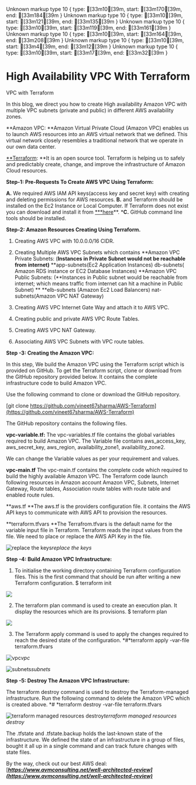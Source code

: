 Unknown markup type 10 { type: [33m10[39m, start: [33m170[39m, end: [33m184[39m }
Unknown markup type 10 { type: [33m10[39m, start: [33m121[39m, end: [33m135[39m }
Unknown markup type 10 { type: [33m10[39m, start: [33m119[39m, end: [33m161[39m }
Unknown markup type 10 { type: [33m10[39m, start: [33m164[39m, end: [33m208[39m }
Unknown markup type 10 { type: [33m10[39m, start: [33m4[39m, end: [33m12[39m }
Unknown markup type 10 { type: [33m10[39m, start: [33m17[39m, end: [33m32[39m }

# High Availability VPC With Terraform

VPC with Terraform

In this blog, we direct you how to create High availability Amazon VPC with multiple VPC subnets (private and public) in different AWS availability zones.

**Amazon VPC: **Amazon Virtual Private Cloud (Amazon VPC) enables us to launch AWS resources into an AWS virtual network that we defined. This virtual network closely resembles a traditional network that we operate in our own data center.

[**Terraform](https://www.terraform.io/): **It is an open source tool. Terraform is helping us to safely and predictably create, change, and improve the infrastructure of Amazon Cloud resources.

**Step-1: Pre-Requests To Create AWS VPC Using Terraform:**

**A.** We required AWS IAM API keys(access key and secret key) with creating and deleting permissions for AWS resources. 
**B.** and Terraform should be installed on the Ec2 Instance or Local Computer. If Terraform does not exist you can download and install it from [***here](https://www.terraform.io/downloads.html)**.
***C.** GitHub command line tools should be installed.

**Step-2: Amazon Resources Creating Using Terraform.**

1. Creating AWS VPC with 10.0.0.0/16 CIDR.

1. Creating Multiple AWS VPC Subnets which contains
**Amazon VPC Private Subnets: (**Instances in Private Subnet would not be reachable from internet)**
**app-subnets(Ec2 Application Instances)
db-subnets( Amazon RDS instance or EC2 Database Instances)
**Amazon VPC Public Subnets: (**Instances in Public subnet would be reachable from internet; which means traffic from internet can hit a machine in Public Subnet) **
**elb-subnets (Amazon Ec2 Load Balancers)
nat-subnets(Amazon VPC NAT Gateway)

1. Creating AWS VPC Internet Gate Way and attach it to AWS VPC.

1. Creating public and private AWS VPC Route Tables.

1. Creating AWS VPC NAT Gateway.

1. Associating AWS VPC Subnets with VPC route tables.

**Step -3: Creating the Amazon VPC:**

In this step, We build the Amazon VPC using the Terraform script which is provided on GitHub. 
To get the Terraform script, clone or download from the GitHub repository provided below. It contains the complete infrastructure code to build Amazon VPC.

Use the following command to clone or download the GitHub repository.

[git clone https://github.com/vineet67sharma/AWS-Terraform](https://github.com/vineet67sharma/AWS-Terraform)

The GitHub repository contains the following files.

**vpc-variable.tf:**
The vpc-variables.tf file contains the global variables required to build Amazon VPC. The Variable file contains aws_access_key, aws_secret_key, aws_region, availability_zone1, availability_zone2.

We can change the Variable values as per your requirement and values.

**vpc-main.tf**
The vpc-main.tf contains the complete code which required to build the highly available Amazon VPC. The Terraform code launch following resources in Amazon account Amazon VPC, Subnets, Internet Gateway, Route tables, Association route tables with route table and enabled route rules.

**aws.tf
**The aws.tf is the providers configuration file. it contains the AWS API keys to communicate with AWS API to provision the resources.

**terraform.tfvars
**The Terrafrom.tfvars is the default name for the variable input file in Terraform.
Terraform reads the input values from the file. We need to place or replace the AWS API Key in the file.

![replace the keys](https://cdn-images-1.medium.com/max/2000/1*LpXHV_JOEKVZ8nUy1AAEnw.png)*replace the keys*

**Step -4: Build Amazon VPC Infrastructure:**

1. To initialise the working directory containing Terraform configuration files. This is the first command that should be run after writing a new Terraform configuration.
$ terraform init

![](https://cdn-images-1.medium.com/max/3220/1*PLb-9IeHknJ8nuzS6mtaMQ.png)

2. The terraform plan command is used to create an execution plan. It display the resources which are its provisions. 
$ terraform plan

![](https://cdn-images-1.medium.com/max/2816/1*_3GN_BU1ZYoz4XMKo6_VoA.png)

3. The Terraform apply command is used to apply the changes required to reach the desired state of the configuration.
*#*terraform apply -var-file terraform.tfvars

![vpc](https://cdn-images-1.medium.com/max/4192/1*Bkhjgp-tx3KLvMDUjcAbCQ.png)*vpc*

![subnets](https://cdn-images-1.medium.com/max/4152/1*AidF0hL9EMOyxuYluAGBIA.png)*subnets*

**Step -5: Destroy The Amazon VPC Infrastructure:**

The terraform destroy command is used to destroy the Terraform-managed infrastructure. Run the following command to delete the Amazon VPC which is created above.
*# *terraform destroy -var-file terraform.tfvars

![terraform managed resources destroy](https://cdn-images-1.medium.com/max/2800/1*xLYWMMKZYKWbKzrunNN53Q.png)*terraform managed resources destroy*

The .tfstate and .tfstate.backup holds the last-known state of the infrastructure. We defined the state of an infrastructure in a group of files, bought it all up in a single command and can track future changes with state files.

By the way, check out our best AWS deal: [***https://www.avmconsulting.net/well-architected-review](https://www.avmconsulting.net/well-architected-review)***
